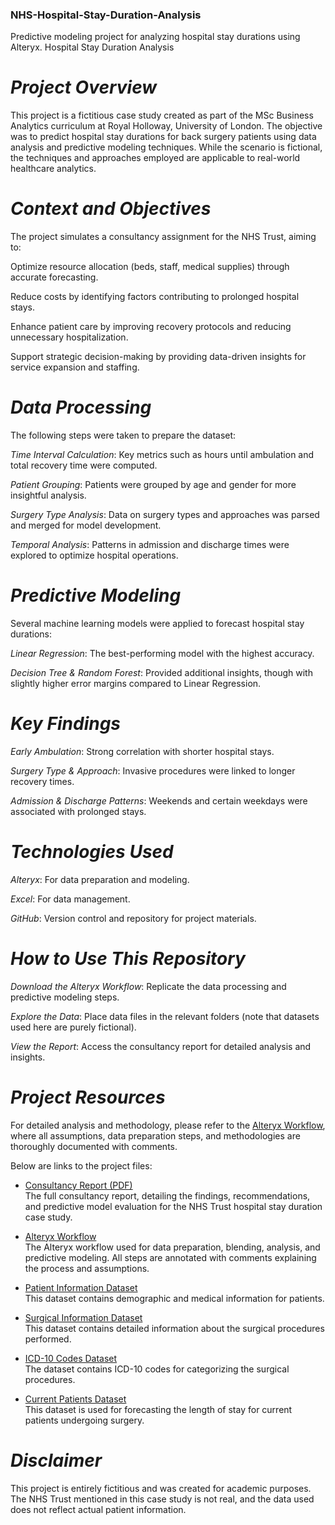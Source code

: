 ### **NHS-Hospital-Stay-Duration-Analysis**
Predictive modeling project for analyzing hospital stay durations using Alteryx.
Hospital Stay Duration Analysis 

# **_**Project Overview**_**

This project is a fictitious case study created as part of the MSc Business Analytics curriculum at Royal Holloway, University of London. The objective was to predict hospital stay durations for back surgery patients using data analysis and predictive modeling techniques. While the scenario is fictional, the techniques and approaches employed are applicable to real-world healthcare analytics.

# _**Context and Objectives**_

The project simulates a consultancy assignment for the NHS Trust, aiming to:

Optimize resource allocation (beds, staff, medical supplies) through accurate forecasting.

Reduce costs by identifying factors contributing to prolonged hospital stays.

Enhance patient care by improving recovery protocols and reducing unnecessary hospitalization.

Support strategic decision-making by providing data-driven insights for service expansion and staffing.

# _**Data Processing**_

The following steps were taken to prepare the dataset:

_Time Interval Calculation_: Key metrics such as hours until ambulation and total recovery time were computed.

_Patient Grouping_: Patients were grouped by age and gender for more insightful analysis.

_Surgery Type Analysis_: Data on surgery types and approaches was parsed and merged for model development.

_Temporal Analysis_: Patterns in admission and discharge times were explored to optimize hospital operations.


# _**Predictive Modeling**_

Several machine learning models were applied to forecast hospital stay durations:

_Linear Regression_: The best-performing model with the highest accuracy.

_Decision Tree & Random Forest_: Provided additional insights, though with slightly higher error margins compared to Linear Regression.


# _**Key Findings**_

_Early Ambulation_: Strong correlation with shorter hospital stays.

_Surgery Type & Approach_: Invasive procedures were linked to longer recovery times.

_Admission & Discharge Patterns_: Weekends and certain weekdays were associated with prolonged stays.


# _**Technologies Used**_

_Alteryx_: For data preparation and modeling.

_Excel_: For data management.

_GitHub_: Version control and repository for project materials.


# _**How to Use This Repository**_

_Download the Alteryx Workflow_: Replicate the data processing and predictive modeling steps.

_Explore the Data_: Place data files in the relevant folders (note that datasets used here are purely fictional).

_View the Report_: Access the consultancy report for detailed analysis and insights.

# _**Project Resources**_

For detailed analysis and methodology, please refer to the [Alteryx Workflow](https://github.com/magarSushant/NHS-Hospital-Stay-Duration-Analysis/blob/main/NHS-Consultancy%20Atleryx%20Workflow.yxmd), where all assumptions, data preparation steps, and methodologies are thoroughly documented with comments. 

Below are links to the project files:

- [Consultancy Report (PDF)](https://github.com/magarSushant/NHS-Hospital-Stay-Duration-Analysis/blob/main/NHS-Consultancy%20Report.pdf)  
  The full consultancy report, detailing the findings, recommendations, and predictive model evaluation for the NHS Trust hospital stay duration case study.

- [Alteryx Workflow](https://github.com/magarSushant/NHS-Hospital-Stay-Duration-Analysis/blob/main/NHS-Consultancy%20Atleryx%20Workflow.yxmd)  
  The Alteryx workflow used for data preparation, blending, analysis, and predictive modeling. All steps are annotated with comments explaining the process and assumptions.

- [Patient Information Dataset](https://github.com/magarSushant/NHS-Hospital-Stay-Duration-Analysis/blob/main/Datasets/Patient%20Information.xlsx)  
  This dataset contains demographic and medical information for patients.

- [Surgical Information Dataset](https://github.com/magarSushant/NHS-Hospital-Stay-Duration-Analysis/blob/main/Datasets/Surgical%20Information.xlsx)  
  This dataset contains detailed information about the surgical procedures performed.

- [ICD-10 Codes Dataset](https://github.com/magarSushant/NHS-Hospital-Stay-Duration-Analysis/blob/main/Datasets/ICD-10%20Codes.xlsx)  
  The dataset contains ICD-10 codes for categorizing the surgical procedures.

- [Current Patients Dataset](https://github.com/magarSushant/NHS-Hospital-Stay-Duration-Analysis/blob/main/Datasets/Current%20Patients.xlsx)  
  This dataset is used for forecasting the length of stay for current patients undergoing surgery.



# **_Disclaimer_**

This project is entirely fictitious and was created for academic purposes. The NHS Trust mentioned in this case study is not real, and the data used does not reflect actual patient information.


